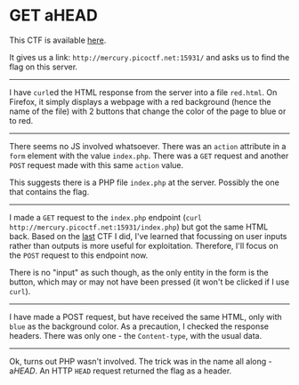 # GET aHEAD

This CTF is available [here](https://play.picoctf.org/practice/challenge/132?page=1&solved=1).

It gives us a link: `http://mercury.picoctf.net:15931/` and asks us to find the flag on this server.

---

I have `curl`ed the HTML response from the server into a file `red.html`. On Firefox, it simply displays a webpage with a red background (hence the name of the file) with 2 buttons that change the color of the page to blue or to red.

---

There seems no JS involved whatsoever. There was an `action` attribute in a `form` element with the value `index.php`. There was a `GET` request and another `POST` request made with this same `action` value.

This suggests there is a PHP file `index.php` at the server. Possibly the one that contains the flag.

---

I made a `GET` request to the `index.php` endpoint (`curl http://mercury.picoctf.net:15931/index.php`) but got the same HTML back. Based on the [last](../picoCTF_105_Stonks/) CTF I did, I've learned that focussing on user inputs rather than outputs is more useful for exploitation. Therefore, I'll focus on the `POST` request to this endpoint now.

There is no "input" as such though, as the only entity in the form is the button, which may or may not have been pressed (it won't be clicked if I use `curl`).

---

I have made a POST request, but have received the same HTML, only with `blue` as the background color. As a precaution, I checked the response headers. There was only one - the `Content-type`, with the usual data.

---

Ok, turns out PHP wasn't involved. The trick was in the name all along - a*HEAD*. An HTTP `HEAD` request returned the flag as a header.

